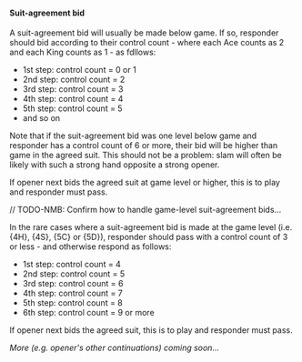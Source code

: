 #### <a name="Suit-agreement_bid"> Suit-agreement bid

A suit-agreement bid will usually be made below game. If so, responder should bid according to their control count - where each Ace counts as 2 and each King counts as 1 - as fdllows:

- 1st step: control count = 0 or 1
- 2nd step: control count = 2
- 3rd step: control count = 3
- 4th step: control count = 4
- 5th step: control count = 5
- and so on

Note that if the suit-agreement bid was one level below game and responder has a control count of 6 or more, their bid will be higher than game in the agreed suit. This should not be a problem: slam will often be likely with such a strong hand opposite a strong opener.

If opener next bids the agreed suit at game level or higher, this is to play and responder must pass.

// TODO-NMB: Confirm how to handle game-level suit-agreement bids...

In the rare cases where a suit-agreement bid is made at the game level (i.e. {4H}, {4S}, {5C} or {5D}), responder should pass with a control count of 3 or less - and otherwise respond as follows:

- 1st step: control count = 4
- 2nd step: control count = 5
- 3rd step: control count = 6
- 4th step: control count = 7
- 5th step: control count = 8
- 6th step: control count = 9 or more

If opener next bids the agreed suit, this is to play and responder must pass.

_More (e.g. opener's other continuations) coming soon..._
